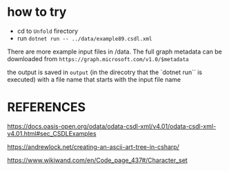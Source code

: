 

# how to try

* cd to `Unfold` firectory
* run `dotnet run -- ../data/example89.csdl.xml `

There are more example input files in /data.
The full graph metadata can be downloaded from `https://graph.microsoft.com/v1.0/$metadata`

the output is saved in `output` (in the direcotry that the `dotnet run`` is executed) with a file name that starts with the input file name 

# REFERENCES

https://docs.oasis-open.org/odata/odata-csdl-xml/v4.01/odata-csdl-xml-v4.01.html#sec_CSDLExamples

https://andrewlock.net/creating-an-ascii-art-tree-in-csharp/

https://www.wikiwand.com/en/Code_page_437#/Character_set